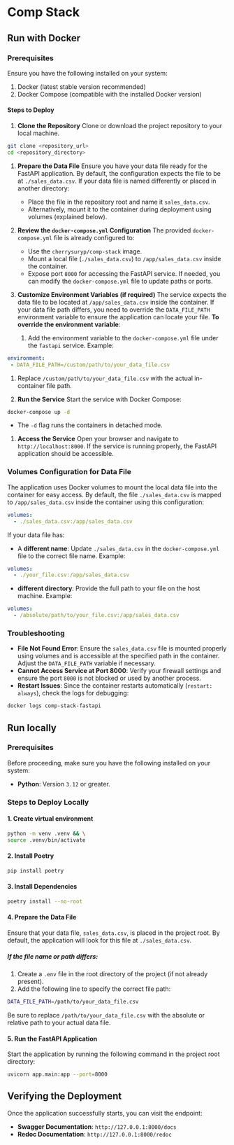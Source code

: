 # Comp Stack
## Run with Docker
### Prerequisites
Ensure you have the following installed on your system:
1. Docker (latest stable version recommended)
2. Docker Compose (compatible with the installed Docker version)

#### Steps to Deploy
1. **Clone the Repository**
Clone or download the project repository to your local machine.
``` bash
git clone <repository_url>
cd <repository_directory>
```
1. **Prepare the Data File**
Ensure you have your data file ready for the FastAPI application. By default, the configuration expects the file to be at `./sales_data.csv`.
If your data file is named differently or placed in another directory:
    - Place the file in the repository root and name it `sales_data.csv`.
    - Alternatively, mount it to the container during deployment using volumes (explained below).

2. **Review the `docker-compose.yml` Configuration**
The provided `docker-compose.yml` file is already configured to:
    - Use the `cherrysuryp/comp-stack` image.
    - Mount a local file (`./sales_data.csv`) to `/app/sales_data.csv` inside the container.
    - Expose port `8000` for accessing the FastAPI service.
If needed, you can modify the `docker-compose.yml` file to update paths or ports.

3. **Customize Environment Variables (if required)**
The service expects the data file to be located at `/app/sales_data.csv` inside the container. If your data file path differs, you need to override the `DATA_FILE_PATH` environment variable to ensure the application can locate your file.
**To override the environment variable**:
    1. Add the environment variable to the `docker-compose.yml` file under the `fastapi` service. Example:
``` yaml
environment:
 - DATA_FILE_PATH=/custom/path/to/your_data_file.csv
```
1. Replace `/custom/path/to/your_data_file.csv` with the actual in-container file path.

1. **Run the Service**
Start the service with Docker Compose:
``` bash
docker-compose up -d
```
- The `-d` flag runs the containers in detached mode.

1. **Access the Service**
Open your browser and navigate to `http://localhost:8000`.
If the service is running properly, the FastAPI application should be accessible.

### Volumes Configuration for Data File
The application uses Docker volumes to mount the local data file into the container for easy access. By default, the file `./sales_data.csv` is mapped to `/app/sales_data.csv` inside the container using this configuration:
``` yaml
volumes:
  - ./sales_data.csv:/app/sales_data.csv
```
If your data file has:
- A **different name**: Update `./sales_data.csv` in the `docker-compose.yml` file to the correct file name. Example:
``` yaml
volumes:
  - ./your_file.csv:/app/sales_data.csv
```
- **different directory**: Provide the full path to your file on the host machine. Example:
``` yaml
volumes:
  - /absolute/path/to/your_file.csv:/app/sales_data.csv
```

### Troubleshooting
- **File Not Found Error**: Ensure the `sales_data.csv` file is mounted properly using volumes and is accessible at the specified path in the container. Adjust the `DATA_FILE_PATH` variable if necessary.
- **Cannot Access Service at Port 8000**: Verify your firewall settings and ensure the port `8000` is not blocked or used by another process.
- **Restart Issues**: Since the container restarts automatically (`restart: always`), check the logs for debugging:
``` bash
docker logs comp-stack-fastapi
```

## Run locally
### Prerequisites
Before proceeding, make sure you have the following installed on your system:
- **Python**: Version `3.12` or greater.

### Steps to Deploy Locally
#### 1. Create virtual environment
```bash
python -m venv .venv && \
source .venv/bin/activate
```
#### 2. Install Poetry
``` bash
pip install poetry  
```
#### 3. Install Dependencies
``` bash
poetry install --no-root  
```
#### 4. Prepare the Data File
Ensure that your data file, `sales_data.csv`, is placed in the project root. By default, the application will look for this file at `./sales_data.csv`.
##### If the file name or path differs:
1. Create a `.env` file in the root directory of the project (if not already present).
2. Add the following line to specify the correct file path:
``` bash
DATA_FILE_PATH=/path/to/your_data_file.csv  
```
Be sure to replace `/path/to/your_data_file.csv` with the absolute or relative path to your actual data file.
#### 5. Run the FastAPI Application
Start the application by running the following command in the project root directory:
``` bash
uvicorn app.main:app --port=8000  
```

## Verifying the Deployment
Once the application successfully starts, you can visit the endpoint:
- **Swagger Documentation**: `http://127.0.0.1:8000/docs`
- **Redoc Documentation**: `http://127.0.0.1:8000/redoc`
